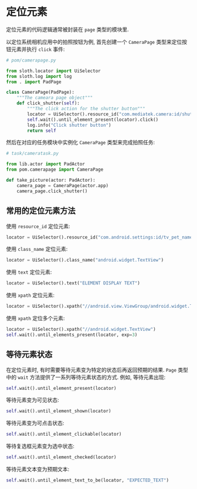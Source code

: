 # 定位元素

定位元素的代码逻辑通常被封装在 `page` 类型的模块里.

以定位系统相机应用中的拍照按钮为例, 首先创建一个 `CameraPage` 类型来定位按钮元素并执行 `click` 事件:

```python
# pom/camerapage.py

from sloth.locator import UiSelector
from sloth.log import log
from . import PadPage

class CameraPage(PadPage):
    """The cameara page object"""
    def click_shutter(self):
        """The click action for the shutter button"""
        locator = UiSelector().resource_id("com.mediatek.camera:id/shutter_button")
        self.wait().until_element_present(locator).click()
        log.info("Click shutter button")
        return self
```

然后在对应的任务模块中实例化 `CameraPage` 类型来完成拍照任务:

```python
# task/cameratask.py

from lib.actor import PadActor
from pom.camerapage import CameraPage

def take_picture(actor: PadActor):
    camera_page = CameraPage(actor.app)
    camera_page.click_shutter()
```

## 常用的定位元素方法

使用 `resource_id` 定位元素:

```python
locator = UiSelector().resource_id("com.android.settings:id/tv_pet_name")
```

使用 `class_name` 定位元素:

```python
locator = UiSelector().class_name("android.widget.TextView")
```

使用 `text` 定位元素:

```python
locator = UiSelector().text("ELEMENT DISPLAY TEXT")
```

使用 `xpath` 定位元素:

```python
locator = UiSelector().xpath("//android.view.ViewGroup/android.widget.TextView")
```

使用 `xpath` 定位多个元素:

```python
locator = UiSelector().xpath("//android.widget.TextView")
self.wait().until_elements_present(locator, exp=3)
```

## 等待元素状态

在定位元素时, 有时需要等待元素变为特定的状态后再返回预期的结果. `Page` 类型中的 `wait` 方法提供了一系列等待元素状态的方式.
例如, 等待元素出现:

```python
self.wait().until_element_present(locator)
```

等待元素变为可见状态:

```python
self.wait().until_element_shown(locator)
```

等待元素变为可点击状态:

```python
self.wait().until_element_clickable(locator)
```

等待复选框元素变为选中状态:

```python
self.wait().until_element_checked(locator)
```

等待元素文本变为预期文本:

```python
self.wait().until_element_text_to_be(locator, "EXPECTED_TEXT")
```
